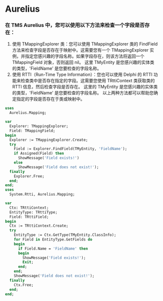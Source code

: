 # Aurelius

### 在 TMS Aurelius 中，您可以使用以下方法来检查一个字段是否存在：
1. 使用 TMappingExplorer 类：您可以使用 TMappingExplorer 类的 FindField 方法来检查字段是否存在于映射中。这需要您有一个 TMappingExplorer 实例，并指定您感兴趣的字段名称。如果字段存在，则该方法将返回一个 TMappingField 对象，否则返回 nil。
这里 TMyEntity 是您感兴趣的实体类的类型，'FieldName' 是您要检查的字段名称。
2. 使用 RTTI（Run-Time Type Information）：您也可以使用 Delphi 的 RTTI 功能来检查类中是否存在指定的字段。这需要您使用 TRttiContext 类获取类的 RTTI 信息，然后检查字段是否存在。
这里的 TMyEntity 是您感兴趣的实体类的类型，'FieldName' 是您要检查的字段名称。
以上两种方法都可以帮助您确定指定的字段是否存在于类或映射中。

```pascal
uses
  Aurelius.Mapping;

var
  Explorer: TMappingExplorer;
  Field: TMappingField;
begin
  Explorer := TMappingExplorer.Create;
  try
    Field := Explorer.FindField(TMyEntity, 'FieldName');
    if Assigned(Field) then
      ShowMessage('Field exists!')
    else
      ShowMessage('Field does not exist!');
  finally
    Explorer.Free;
  end;
end;
uses
  System.Rtti, Aurelius.Mapping;

var
  Ctx: TRttiContext;
  EntityType: TRttiType;
  Field: TRttiField;
begin
  Ctx := TRttiContext.Create;
  try
    EntityType := Ctx.GetType(TMyEntity.ClassInfo);
    for Field in EntityType.GetFields do
    begin
      if Field.Name = 'FieldName' then
      begin
        ShowMessage('Field exists!');
        Exit;
      end;
    end;
    ShowMessage('Field does not exist!');
  finally
    Ctx.Free;
  end;
end;
```